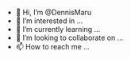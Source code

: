 - 👋 Hi, I’m @DennisMaru
- 👀 I’m interested in ...
- 🌱 I’m currently learning ...
- 💞️ I’m looking to collaborate on ...
- 📫 How to reach me ...

<!---
DennisMaru/DennisMaru is a ✨ special ✨ repository because its `README.md` (this file) appears on your GitHub profile.
You can click the Preview link to take a look at your changes.
--->

